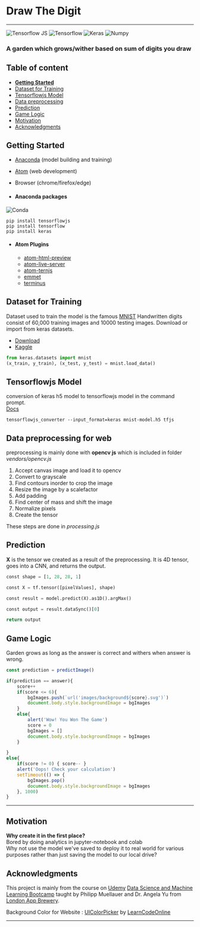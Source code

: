 # Draw The Digit
___

![Tensorflow JS](https://img.shields.io/pypi/v/tensorflowjs?label=tensorflowjs)
![Tensorflow](https://img.shields.io/pypi/v/tensorflow?label=tensorflow)
![Keras](https://img.shields.io/pypi/v/keras?label=keras)
![Numpy](https://img.shields.io/pypi/v/numpy?label=numpy)


### A garden which grows/wither based on sum of digits you draw


## Table of content

- [**Getting Started**](#getting-started)
- [Dataset for Training](#dataset-for-training)
- [Tensorflowjs Model](#tensorflowjs-model)
- [Data preprocessing](#data-preprocessing-for-web)
- [Prediction](#prediction)
- [Game Logic](#game-logic)
- [Motivation](#motivation)
- [Acknowledgments](#acknowledgements)

## Getting Started
- [Anaconda](https://www.anaconda.com/products/individual) (model building and training)
- [Atom](https://atom.io/) (web development)
- Browser (chrome/firefox/edge)

- #### Anaconda packages
![Conda](https://img.shields.io/conda/v/conda-forge/tensorflow)
```console
pip install tensorflowjs
pip install tensorflow
pip install keras
```
- #### Atom Plugins
    - [atom-html-preview](https://atom.io/packages/atom-html-preview)
    - [atom-live-server](https://atom.io/packages/atom-live-server)
    - [atom-ternjs](https://atom.io/packages/atom-ternjs)
    - [emmet](https://atom.io/packages/emmet)
    - [terminus](https://atom.io/packages/terminus)

## Dataset for Training
Dataset used to train the model is the famous [MNIST](http://yann.lecun.com/exdb/mnist/) Handwritten digits consist of 60,000 training images and 10000 testing images. Download or import from keras datasets.
- [Download](http://yann.lecun.com/exdb/mnist/)
- [Kaggle](https://www.kaggle.com/c/digit-recognizer)
```python
from keras.datasets import mnist
(x_train, y_train), (x_test, y_test) = mnist.load_data()
```

## Tensorflowjs Model
 conversion of keras h5 model to tensorflowjs model
 in the command prompt.<br>
 [Docs](https://www.tensorflow.org/js/guide/conversion)
 ```console
 tensorflowjs_converter --input_format=keras mnist-model.h5 tfjs
 ```
## Data preprocessing for web
preprocessing is mainly done with **opencv js** which is included in folder _vendors/opencv.js_
1. Accept canvas image and load it to opencv
2. Convert to grayscale
3. Find contours inorder to crop the image
4. Resize the image by a scalefactor
5. Add padding
6. Find center of mass and shift the image
7. Normalize pixels
8. Create the tensor

These steps are done in _processing.js_

## Prediction
**X** is the tensor we created as a result of the preprocessing. It is 4D tensor, goes into a CNN, and returns the output.
```python
const shape = [1, 28, 28, 1]

const X = tf.tensor([pixelValues], shape)

const result = model.predict(X).as1D().argMax()

const output = result.dataSync()[0]

return output
```

## Game Logic
Garden grows as long as the answer is correct and withers when answer is wrong.
```javascript
const prediction = predictImage()

if(prediction == answer){
    score++
    if(score <= 6){
        bgImages.push(`url('images/background${score}.svg')`)
        document.body.style.backgroundImage = bgImages
    }
    else{
        alert('Wow! You Won The Game')
        score = 0
        bgImages = []
        document.body.style.backgroundImage = bgImages
    }

}
else{
    if(score != 0) { score-- }
    alert('Oops! Check your calculation')
    setTimeout(() => {
        bgImages.pop()
        document.body.style.backgroundImage = bgImages
    }, 1000)
}
```
---
## Motivation
**Why create it in the first place?**<br>
    Bored by doing analytics in jupyter-notebook and colab <br>Why not use the model we've saved to deploy it to real world for various purposes rather than just saving the model to our local drive?

## Acknowledgments
This project is mainly from the course on [Udemy](https://www.udemy.com) [Data Science and Machine Learning Bootcamp](https://www.udemy.com/course/python-data-science-machine-learning-bootcamp/) taught by Philipp Muellauer and Dr. Angela Yu from [London App Brewery](https://www.appbrewery.co/).

Background Color for Website : [UIColorPicker](https://uicolorpicker.com/) by [LearnCodeOnline](https://learncodeonline.in/)

---
